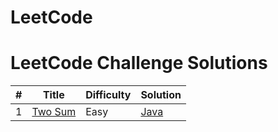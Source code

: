 # LeetCode

# LeetCode Challenge Solutions
#|Title|Difficulty|Solution
-|-----|----------|--------
1|[Two Sum](https://leetcode.com/problems/two-sum)|Easy|[Java]()

